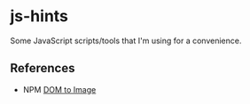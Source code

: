 # js-hints
Some JavaScript scripts/tools that I'm using for a convenience.

## References

* NPM [DOM to Image](https://www.npmjs.com/package/dom-to-image)
